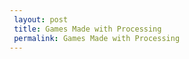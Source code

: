 ```yaml
---
 layout: post
 title: Games Made with Processing
 permalink: Games Made with Processing
---
```




<canvas data-processing-sources="/assets/files/Platformer.pde"></canvas>
<canvas data-processing-sources="/assets/files/AvoidCirlcesGame.pde"></canvas>
